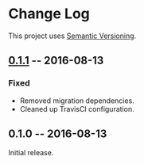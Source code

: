 # Change Log

This project uses [Semantic Versioning](http://semver.org/).

## [0.1.1] -- 2016-08-13

### Fixed
- Removed migration dependencies.
- Cleaned up TravisCI configuration.


## 0.1.0 -- 2016-08-13

Initial release.


[0.1.1]: https://github.com/mrogaski/django-discord-bind/compare/0.1.0...0.1.1
